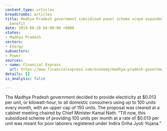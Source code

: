 ```yaml
---
content_type: articles
breadcrumbs: articles
title: Madhya Pradesh government subsidised power scheme scope expanded, 1 crore to
  benefit
date: 2019-08-28 04:00:00 +0000
states:
- Madhya Pradesh
sectors:
- Energy
subsectors:
- Power
sources:
- name: Financial Express
  url: https://www.financialexpress.com/economy/madhya-pradesh-government-subsidised-power-scheme-scope-expanded-1-crore-to-benefit/1679502/
details: []
is_analysis: false

---
```

The Madhya Pradesh government decided to provide electricity at $0.013 per unit, or kilowatt-hour, to all domestic consumers using up to 100 units every month, with an upper cap of 150 units. The proposal was cleared at a cabinet meeting chaired by Chief Minister Kamal Nath. “Till now, this subsidized scheme of providing 100 units per month at a rate of $0.013 per unit was meant for poor laborers registered under Indira Griha Jyoti Yojana.”